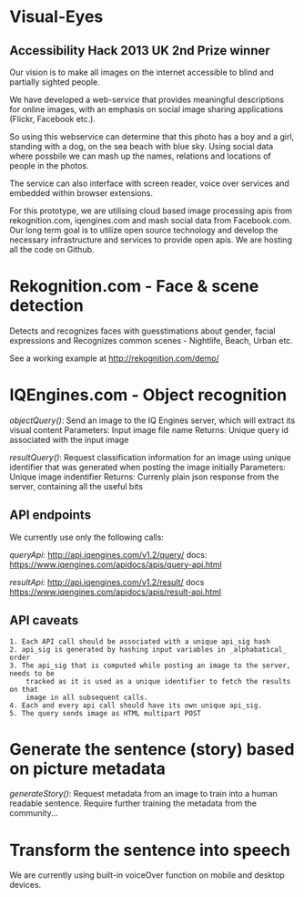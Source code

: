 # Visual-Eyes

## Accessibility Hack 2013 UK 2nd Prize winner

Our vision is to make all images on the internet accessible to blind and partially sighted people. 

We have developed a web-service that provides meaningful  descriptions for online images, with an emphasis on social image sharing applications (Flickr, Facebook etc.). 

So using this webservice can determine that this photo has a boy and a girl, standing with a dog, on the sea beach with blue sky. Using social data where possbile we can mash up the names, relations and locations of people in the photos.

The service can also interface with screen reader, voice over services and embedded within browser extensions. 

For this prototype, we are utilising cloud based image processing apis from rekognition.com, iqengines.com and mash social data from Facebook.com. Our long term goal is to utilize open source technology and develop the necessary infrastructure and services to provide open apis. We are hosting all the code on Github. 

# Rekognition.com  - Face & scene detection
Detects and recognizes faces with guesstimations about gender, facial expressions and 
Recognizes common scenes - Nightlife, Beach, Urban etc.

See a working example at http://rekognition.com/demo/

# IQEngines.com - Object recognition

*objectQuery()*: 	Send an image to the IQ Engines server, which will extract
				its visual content
Parameters: Input image file name
Returns: Unique query id associated with the input image

*resultQuery()*: Request classification information for an image using unique identifier
				 that was generated when posting the image initially
Parameters: Unique image indentifier
Returns: Currenly plain json response from the server, containing all the useful bits

## API endpoints
We currently use only the following calls:

*queryApi*: http://api.iqengines.com/v1.2/query/
docs: https://www.iqengines.com/apidocs/apis/query-api.html

*resultApi*:  http://api.iqengines.com/v1.2/result/
docs https://www.iqengines.com/apidocs/apis/result-api.html

## API caveats
	1. Each API call should be associated with a unique api_sig hash
    2. api_sig is generated by hashing input variables in _alphabatical_ order
    3. The api_sig that is computed while posting an image to the server, needs to be
    	tracked as it is used as a unique identifier to fetch the results on that
    	image in all subsequent calls.
    4. Each and every api call should have its own unique api_sig.
    5. The query sends image as HTML multipart POST



# Generate the sentence (story) based on picture metadata

*generateStory()*: Request metadata from an image to train into a human readable sentence. Require further training the metadata from the community...  


# Transform the sentence into speech
  
 We are currently using built-in voiceOver function on mobile and desktop devices.


